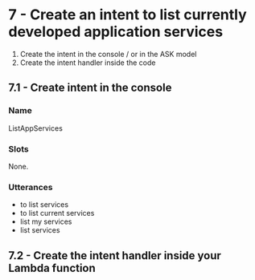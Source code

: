 # 7 - Create an intent to list currently developed application services

1. Create the intent in the console / or in the ASK model
2. Create the intent handler inside the code

## 7.1 - Create intent in the console

### Name

ListAppServices

### Slots

None.

### Utterances

- to list services
- to list current services
- list my services
- list services

## 7.2 - Create the intent handler inside your Lambda function